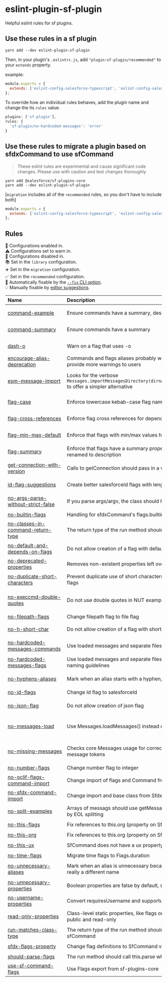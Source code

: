 # eslint-plugin-sf-plugin

Helpful eslint rules for sf plugins.

## Use these rules in a sf plugin

`yarn add --dev eslint-plugin-sf-plugin`

Then, in your plugin's `.eslintrc.js`, add `"plugin:sf-plugin/recommended"` to your `extends` property.

example:

```js
module.exports = {
  extends: ['eslint-config-salesforce-typescript', 'eslint-config-salesforce-license', 'plugin:sf-plugin/recommended'],
};
```

To override how an individual rules behaves, add the plugin name and change the its `rules` value.

```js
plugins: ['sf-plugin'],
rules: {
  'sf-plugin/no-hardcoded-messages': 'error'
}
```

## Use these rules to migrate a plugin based on sfdxCommand to use sfCommand

> These eslint rules are experimental and cause significant code changes. Please use with caution and test changes thoroughly

```shell
yarn add @salesforce/sf-plugins-core
yarn add --dev eslint-plugin-sf-plugin
```

[`migration` includes all of the `recommended` rules, so you don't have to include both]

```js
module.exports = {
  extends: ['eslint-config-salesforce-typescript', 'eslint-config-salesforce-license', 'plugin:sf-plugin/migration'],
};
```

## Rules

<!-- begin auto-generated rules list -->

💼 Configurations enabled in.\
⚠️ Configurations set to warn in.\
🚫 Configurations disabled in.\
📚 Set in the `library` configuration.\
✈️ Set in the `migration` configuration.\
✅ Set in the `recommended` configuration.\
🔧 Automatically fixable by the [`--fix` CLI option](https://eslint.org/docs/user-guide/command-line-interface#--fix).\
💡 Manually fixable by [editor suggestions](https://eslint.org/docs/latest/use/core-concepts#rule-suggestions).

| Name                                                                                   | Description                                                                                                                      | 💼      | ⚠️   | 🚫      | 🔧 | 💡 |
| :------------------------------------------------------------------------------------- | :------------------------------------------------------------------------------------------------------------------------------- | :------ | :--- | :------ | :- | :- |
| [command-example](docs/rules/command-example.md)                                       | Ensure commands have a summary, description, and examples                                                                        |         | ✈️ ✅ |         |    |    |
| [command-summary](docs/rules/command-summary.md)                                       | Ensure commands have a summary                                                                                                   | ✈️ ✅    |      |         | 🔧 |    |
| [dash-o](docs/rules/dash-o.md)                                                         | Warn on a flag that uses -o                                                                                                      |         | ✈️ ✅ |         |    |    |
| [encourage-alias-deprecation](docs/rules/encourage-alias-deprecation.md)               | Commands and flags aliases probably want to deprecate their old names to provide more warnings to users                          |         | ✈️   |         | 🔧 | 💡 |
| [esm-message-import](docs/rules/esm-message-import.md)                                 | Looks for the verbose `Messages.importMessagesDirectory(dirname(fileURLToPath(import.meta.url)))` to offer a simpler alternative | 📚 ✈️ ✅ |      |         | 🔧 |    |
| [flag-case](docs/rules/flag-case.md)                                                   | Enforce lowercase kebab-case flag names                                                                                          | ✈️ ✅    |      |         | 🔧 |    |
| [flag-cross-references](docs/rules/flag-cross-references.md)                           | Enforce flag cross references for dependOn,exclusive,exactlyOne                                                                  | ✈️ ✅    |      |         |    |    |
| [flag-min-max-default](docs/rules/flag-min-max-default.md)                             | Enforce that flags with min/max values have a default value                                                                      |         | ✈️ ✅ |         |    |    |
| [flag-summary](docs/rules/flag-summary.md)                                             | Enforce that flags have a summary property and that longDescription is renamed to description                                    | ✈️ ✅    |      |         | 🔧 |    |
| [get-connection-with-version](docs/rules/get-connection-with-version.md)               | Calls to getConnection should pass in a version                                                                                  |         | ✈️ ✅ |         |    |    |
| [id-flag-suggestions](docs/rules/id-flag-suggestions.md)                               | Create better salesforceId flags with length and startsWith properties                                                           |         | ✈️ ✅ |         | 🔧 | 💡 |
| [no-args-parse-without-strict-false](docs/rules/no-args-parse-without-strict-false.md) | If you parse args/argv, the class should have strict set to false                                                                | ✈️ ✅    |      |         | 🔧 |    |
| [no-builtin-flags](docs/rules/no-builtin-flags.md)                                     | Handling for sfdxCommand's flags.builtin                                                                                         | ✈️      |      |         | 🔧 |    |
| [no-classes-in-command-return-type](docs/rules/no-classes-in-command-return-type.md)   | The return type of the run method should not contain a class.                                                                    | ✈️ ✅    |      |         | 🔧 |    |
| [no-default-and-depends-on-flags](docs/rules/no-default-and-depends-on-flags.md)       | Do not allow creation of a flag with default value and dependsOn                                                                 | ✈️ ✅    |      |         |    |    |
| [no-deprecated-properties](docs/rules/no-deprecated-properties.md)                     | Removes non-existent properties left over from SfdxCommand                                                                       | ✈️      |      |         | 🔧 |    |
| [no-duplicate-short-characters](docs/rules/no-duplicate-short-characters.md)           | Prevent duplicate use of short characters or conflicts between aliases and flags                                                 | ✈️ ✅    |      |         |    |    |
| [no-execcmd-double-quotes](docs/rules/no-execcmd-double-quotes.md)                     | Do not use double quotes in NUT examples.  They will not work on windows                                                         |         |      | 📚 ✈️ ✅ | 🔧 |    |
| [no-filepath-flags](docs/rules/no-filepath-flags.md)                                   | Change filepath flag to file flag                                                                                                |         |      |         | 🔧 |    |
| [no-h-short-char](docs/rules/no-h-short-char.md)                                       | Do not allow creation of a flag with short char -h                                                                               | ✈️ ✅    |      |         |    |    |
| [no-hardcoded-messages-commands](docs/rules/no-hardcoded-messages-commands.md)         | Use loaded messages and separate files for messages                                                                              |         | ✈️ ✅ |         |    |    |
| [no-hardcoded-messages-flags](docs/rules/no-hardcoded-messages-flags.md)               | Use loaded messages and separate files for messages.  Follow the message naming guidelines                                       |         | ✈️ ✅ |         | 🔧 |    |
| [no-hyphens-aliases](docs/rules/no-hyphens-aliases.md)                                 | Mark when an alias starts with a hyphen, like -f or --foo                                                                        | ✈️ ✅    |      |         | 🔧 |    |
| [no-id-flags](docs/rules/no-id-flags.md)                                               | Change Id flag to salesforceId                                                                                                   | ✈️      |      |         | 🔧 |    |
| [no-json-flag](docs/rules/no-json-flag.md)                                             | Do not allow creation of json flag                                                                                               | ✈️ ✅    |      |         |    |    |
| [no-messages-load](docs/rules/no-messages-load.md)                                     | Use Messages.loadMessages() instead of Messages.load()                                                                           | 📚 ✈️ ✅ |      |         | 🔧 |    |
| [no-missing-messages](docs/rules/no-missing-messages.md)                               | Checks core Messages usage for correct usage of named messages and message tokens                                                | 📚 ✈️ ✅ |      |         |    |    |
| [no-number-flags](docs/rules/no-number-flags.md)                                       | Change number flag to integer                                                                                                    |         |      |         | 🔧 |    |
| [no-oclif-flags-command-import](docs/rules/no-oclif-flags-command-import.md)           | Change import of flags and Command from oclif to use sf-plugins-core                                                             | ✈️ ✅    |      |         | 🔧 |    |
| [no-sfdx-command-import](docs/rules/no-sfdx-command-import.md)                         | Change import and base class from SfdxCommand to sfCommand                                                                       | ✈️      |      |         | 🔧 |    |
| [no-split-examples](docs/rules/no-split-examples.md)                                   | Arrays of messags should use getMessages instead of getMessage followed by EOL splitting                                         | ✈️ ✅    |      |         | 🔧 |    |
| [no-this-flags](docs/rules/no-this-flags.md)                                           | Fix references to this.org (property on SfdxCommand)                                                                             | ✈️      |      |         | 🔧 | 💡 |
| [no-this-org](docs/rules/no-this-org.md)                                               | Fix references to this.org (property on SfdxCommand)                                                                             | ✈️      |      |         | 🔧 | 💡 |
| [no-this-ux](docs/rules/no-this-ux.md)                                                 | SfCommand does not have a ux property                                                                                            | ✈️      |      |         | 🔧 |    |
| [no-time-flags](docs/rules/no-time-flags.md)                                           | Migrate time flags to Flags.duration                                                                                             | ✈️      |      |         | 🔧 |    |
| [no-unnecessary-aliases](docs/rules/no-unnecessary-aliases.md)                         | Mark when an alias is unnecessary because its only an order permutation, not really a different name                             | ✈️ ✅    |      |         | 🔧 |    |
| [no-unnecessary-properties](docs/rules/no-unnecessary-properties.md)                   | Boolean properties are false by default, so they should not be set to false                                                      |         | ✈️ ✅ |         | 🔧 |    |
| [no-username-properties](docs/rules/no-username-properties.md)                         | Convert requiresUsername and supportusername to username flags                                                                   | ✈️      |      |         | 🔧 |    |
| [read-only-properties](docs/rules/read-only-properties.md)                             | Class-level static properties, like flags or descriptions, should be marked public and read-only                                 |         | ✈️ ✅ |         | 🔧 |    |
| [run-matches-class-type](docs/rules/run-matches-class-type.md)                         | The return type of the run method should match the Type passed to sfCommand                                                      | ✈️ ✅    |      |         | 🔧 |    |
| [sfdx-flags-property](docs/rules/sfdx-flags-property.md)                               | Change flag definitions to SfCommand version                                                                                     | ✈️      |      |         | 🔧 |    |
| [should-parse-flags](docs/rules/should-parse-flags.md)                                 | The run method should call this.parse when there are flags                                                                       | ✈️      |      |         | 🔧 |    |
| [use-sf-command-flags](docs/rules/use-sf-command-flags.md)                             | Use Flags export from sf-plugins-core                                                                                            | ✈️      |      |         | 🔧 |    |

<!-- end auto-generated rules list -->
